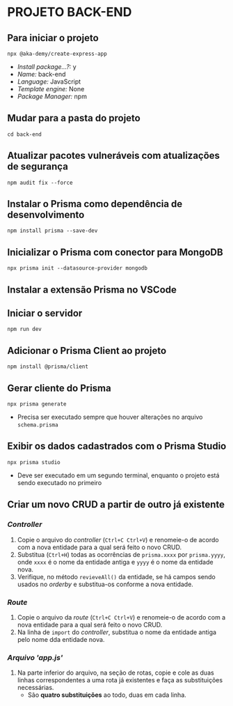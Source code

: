 # PROJETO BACK-END

## Para iniciar o projeto
`npx @aka-demy/create-express-app`
* _Install package...?:_ y
* _Name:_ back-end
* _Language:_ JavaScript
* _Template engine:_ None
* _Package Manager:_ npm

## Mudar para a pasta do projeto
`cd back-end`

## Atualizar pacotes vulneráveis com atualizações de segurança
`npm audit fix --force`

## Instalar o Prisma como dependência de desenvolvimento
`npm install prisma --save-dev`

## Inicializar o Prisma com conector para MongoDB
`npx prisma init --datasource-provider mongodb`

## Instalar a extensão Prisma no VSCode

## Iniciar o servidor
`npm run dev`

## Adicionar o Prisma Client ao projeto
`npm install @prisma/client`

## Gerar cliente do Prisma
`npx prisma generate`
- Precisa ser executado sempre que houver alterações no arquivo `schema.prisma`

## Exibir os dados cadastrados com o Prisma Studio
`npx prisma studio`
- Deve ser executado em um segundo terminal, enquanto o projeto está sendo executado no primeiro

## Criar um novo CRUD a partir de outro já existente

### _Controller_

1. Copie o arquivo do _controller_ (`Ctrl+C Ctrl+V`) e renomeie-o de acordo com a nova entidade para a qual será feito o novo CRUD.
2. Substitua (`Ctrl+H`) todas as ocorrências de `prisma.xxxx` por `prisma.yyyy`, onde `xxxx` é o nome da entidade antiga e `yyyy` é o nome da entidade nova.
3. Verifique, no método `revieveAll()` da entidade, se há campos sendo usados no _orderby_ e substitua-os conforme a nova entidade.

### _Route_

1. Copie o arquivo da _route_ (`Ctrl+C Ctrl+V`) e renomeie-o de acordo com a nova entidade para a qual será feito o novo CRUD.
2. Na linha de `import` do _controller_, substitua o nome da entidade antiga pelo nome dda entidade nova.

### _Arquivo 'app.js'_

1. Na parte inferior do arquivo, na seção de rotas, copie e cole as duas linhas correspondentes a uma rota já existentes e faça as substituições necessárias.
    * São **quatro substituições** ao todo, duas em cada linha.
